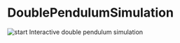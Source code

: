 # DoublePendulumSimulation
![start](https://user-images.githubusercontent.com/93014053/173962204-4a1ce705-3f17-4eb8-9366-1c0b3bfdfe67.png)
Interactive double pendulum simulation

